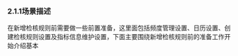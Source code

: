 ### 2.1.1场景描述

​      在新增检核规则前需要做一些前置准备，这里面包括频度管理设置、日历设置、创建检核规则设置及指标信息维护设置，下面主要围绕新增检核规则前的准备工作开始介绍基本

